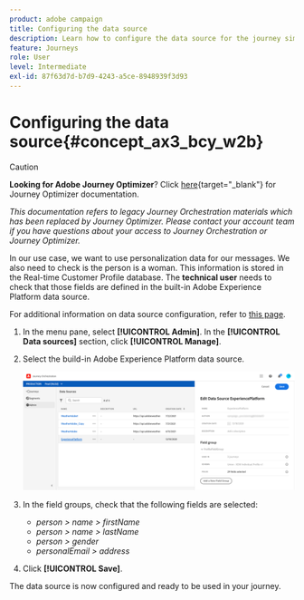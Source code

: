 ```yaml
---
product: adobe campaign
title: Configuring the data source
description: Learn how to configure the data source for the journey simple use case
feature: Journeys
role: User
level: Intermediate
exl-id: 87f63d7d-b7d9-4243-a5ce-8948939f3d93
---
```

# Configuring the data source{#concept_ax3_bcy_w2b}


>[!CAUTION]
>
>**Looking for Adobe Journey Optimizer**? Click [here](https://experienceleague.adobe.com/en/docs/journey-optimizer/using/ajo-home){target="_blank"} for Journey Optimizer documentation.
>
>
>_This documentation refers to legacy Journey Orchestration materials which has been replaced by Journey Optimizer. Please contact your account team if you have questions about your access to Journey Orchestration or Journey Optimizer._


In our use case, we want to use personalization data for our messages. We also need to check is the person is a woman. This information is stored in the Real-time Customer Profile database. The **technical user** needs to check that those fields are defined in the built-in Adobe Experience Platform data source.

For additional information on data source configuration, refer to [this page](../datasource/about-data-sources.md). 

1. In the menu pane, select **[!UICONTROL Admin]**. In the **[!UICONTROL Data sources]** section, click **[!UICONTROL Manage]**.
1. Select the build-in Adobe Experience Platform data source.

    ![](../assets/journey23.png)

1. In the field groups, check that the following fields are selected:

    * _person > name > firstName_
    * _person > name > lastName_
    * _person > gender_
    * _personalEmail > address_

1. Click **[!UICONTROL Save]**.

The data source is now configured and ready to be used in your journey.
